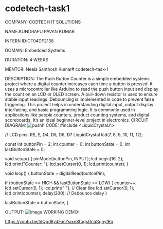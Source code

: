 # codetech-task1
COMPANY: CODTECH IT SOLUTIONS

NAME:KUNDRAPU PAVAN KUMAR

INTERN ID:CT04DF2138

DOMAIN: Embedded Systems

DURATION: 4 WEEKS

MENTOR: Neela Santhosh Kumar# codetech-task-1

DESCRIPTION: The Push Button Counter is a simple embedded systems project where a digital counter increases each time a button is pressed. It uses a microcontroller like Arduino to read the push button input and display the count on an LCD or OLED screen. A pull-down resistor is used to ensure stable input readings. Debouncing is implemented in code to prevent false triggering. This project helps in understanding digital input, output display interfacing, and basic programming logic. It is commonly used in applications like people counters, product counting systems, and digital scoreboards. It’s an ideal beginner-level project in electronics.
CIRCUIT DIAGRAM: ![pushh](https://github.com/user-attachments/assets/620c4e23-9288-498c-bc41-d31b20334377)
CODE: #include <LiquidCrystal.h>

// LCD pins: RS, E, D4, D5, D6, D7 LiquidCrystal lcd(7, 8, 9, 10, 11, 12);

const int buttonPin = 2; int counter = 0; int buttonState = 0; int lastButtonState = 0;

void setup() { pinMode(buttonPin, INPUT); lcd.begin(16, 2); lcd.print("Counter: "); lcd.setCursor(0, 1); lcd.print(counter); }

void loop() { buttonState = digitalRead(buttonPin);

if (buttonState == HIGH && lastButtonState == LOW) { counter++; lcd.setCursor(0, 1); lcd.print(" "); // Clear line lcd.setCursor(0, 1); lcd.print(counter); delay(200); // Debounce delay }

lastButtonState = buttonState; }

OUTPUT:
![image](https://github.com/user-attachments/assets/5d01a1d5-0f5c-46e0-8463-ff3675dff07e)
WORKING DEMO:

https://youtu.be/hIQgd8ydFac?si=n8fogsGnqSqnytBo
